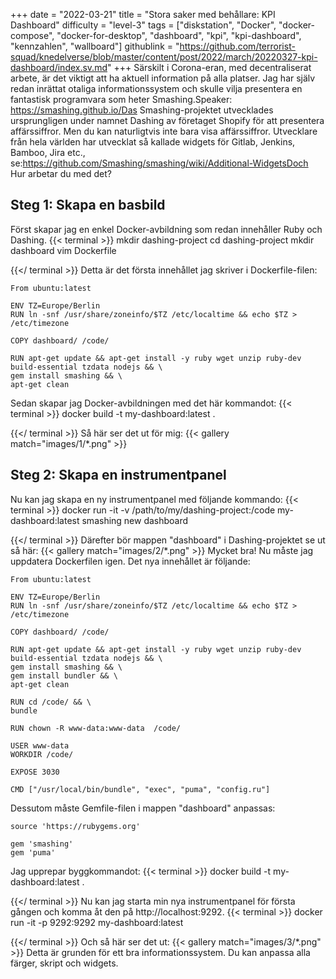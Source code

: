 +++
date = "2022-03-21"
title = "Stora saker med behållare: KPI Dashboard"
difficulty = "level-3"
tags = ["diskstation", "Docker", "docker-compose", "docker-for-desktop", "dashboard", "kpi", "kpi-dashboard", "kennzahlen", "wallboard"]
githublink = "https://github.com/terrorist-squad/knedelverse/blob/master/content/post/2022/march/20220327-kpi-dashboard/index.sv.md"
+++
Särskilt i Corona-eran, med decentraliserat arbete, är det viktigt att ha aktuell information på alla platser. Jag har själv redan inrättat otaliga informationssystem och skulle vilja presentera en fantastisk programvara som heter Smashing.Speaker: https://smashing.github.io/Das Smashing-projektet utvecklades ursprungligen under namnet Dashing av företaget Shopify för att presentera affärssiffror. Men du kan naturligtvis inte bara visa affärssiffror. Utvecklare från hela världen har utvecklat så kallade widgets för Gitlab, Jenkins, Bamboo, Jira etc., se:https://github.com/Smashing/smashing/wiki/Additional-WidgetsDoch Hur arbetar du med det?
## Steg 1: Skapa en basbild
Först skapar jag en enkel Docker-avbildning som redan innehåller Ruby och Dashing.
{{< terminal >}}
mkdir dashing-project
cd dashing-project
mkdir dashboard
vim Dockerfile

{{</ terminal >}}
Detta är det första innehållet jag skriver i Dockerfile-filen:
```
From ubuntu:latest
 
ENV TZ=Europe/Berlin
RUN ln -snf /usr/share/zoneinfo/$TZ /etc/localtime && echo $TZ > /etc/timezone

COPY dashboard/ /code/

RUN apt-get update && apt-get install -y ruby wget unzip ruby-dev build-essential tzdata nodejs && \
gem install smashing && \
apt-get clean

```
Sedan skapar jag Docker-avbildningen med det här kommandot:
{{< terminal >}}
docker build -t my-dashboard:latest .

{{</ terminal >}}
Så här ser det ut för mig:
{{< gallery match="images/1/*.png" >}}

## Steg 2: Skapa en instrumentpanel
Nu kan jag skapa en ny instrumentpanel med följande kommando:
{{< terminal >}}
docker run -it -v /path/to/my/dashing-project:/code my-dashboard:latest smashing new dashboard

{{</ terminal >}}
Därefter bör mappen "dashboard" i Dashing-projektet se ut så här:
{{< gallery match="images/2/*.png" >}}
Mycket bra! Nu måste jag uppdatera Dockerfilen igen. Det nya innehållet är följande:
```
From ubuntu:latest
 
ENV TZ=Europe/Berlin
RUN ln -snf /usr/share/zoneinfo/$TZ /etc/localtime && echo $TZ > /etc/timezone
 
COPY dashboard/ /code/
 
RUN apt-get update && apt-get install -y ruby wget unzip ruby-dev build-essential tzdata nodejs && \
gem install smashing && \
gem install bundler && \
apt-get clean
 
RUN cd /code/ && \
bundle
 
RUN chown -R www-data:www-data  /code/

USER www-data
WORKDIR /code/

EXPOSE 3030

CMD ["/usr/local/bin/bundle", "exec", "puma", "config.ru"]

```
Dessutom måste Gemfile-filen i mappen "dashboard" anpassas:
```
source 'https://rubygems.org'

gem 'smashing'
gem 'puma'

```
Jag upprepar byggkommandot:
{{< terminal >}}
docker build -t my-dashboard:latest .

{{</ terminal >}}
Nu kan jag starta min nya instrumentpanel för första gången och komma åt den på http://localhost:9292.
{{< terminal >}}
docker run -it -p 9292:9292 my-dashboard:latest

{{</ terminal >}}
Och så här ser det ut:
{{< gallery match="images/3/*.png" >}}
Detta är grunden för ett bra informationssystem. Du kan anpassa alla färger, skript och widgets.
